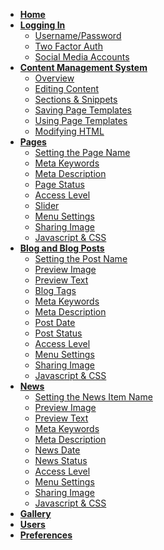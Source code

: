 * [**Home**](/)
* [**Logging In**](login.md)
	* <a href="#/login#logging-in-with-usernamepassword">Username/Password</a>
	* <a href="#/login#logging-in-with-two-factor-auth">Two Factor Auth</a>
	* <a href="#/login#social-media-accounts">Social Media Accounts</a>
* <a href="#/cms?id=content-management-system"><strong>Content Management System</strong></a>
	* <a href="#/cms?id=overview">Overview</a>
	* <a href="#/cms?id=making-content-editable">Editing Content</a>
	* <a href="#/cms?id=sections-amp-snippets">Sections & Snippets</a>
	* <a href="#/cms?id=using-page-templates">Saving Page Templates</a>
	* <a href="#/cms?id=saving-page-templates">Using Page Templates</a>
	* <a href="#/cms?id=modifying-html">Modifying HTML</a>
* <a href="#/pages?id=working-with-pages"><strong>Pages</strong></a>
	* <a href="#/pages?id=set-the-page-name">Setting the Page Name</a>
	* <a href="#/pages?id=meta-keywords">Meta Keywords</a>
	* <a href="#/pages?id=meta-description">Meta Description</a>
	* <a href="#/pages?id=page-status">Page Status</a>
	* <a href="#/pages?id=access-level">Access Level</a>
	* <a href="#/pages?id=slider">Slider</a>
	* <a href="#/pages?id=menu-settings">Menu Settings</a>
	* <a href="#/pages?id=sharing-image">Sharing Image</a>
	* <a href="#/pages?id=javascript-and-css">Javascript & CSS</a>
* <a href="#/blog?id=blog-and-blog-posts"><strong>Blog and Blog Posts</strong></a>
	* <a href="#/blog?id=set-the-page-name">Setting the Post Name</a>
	* <a href="#/blog?id=preview-image">Preview Image</a>
	* <a href="#/blog?id=preview-text">Preview Text</a>
	* <a href="#/blog?id=blog-tags">Blog Tags</a>
	* <a href="#/blog?id=meta-keywords">Meta Keywords</a>
	* <a href="#/blog?id=meta-description">Meta Description</a>
	* <a href="#/blog?id=post-date">Post Date</a>
	* <a href="#/blog?id=post-status">Post Status</a>
	* <a href="#/blog?id=access-level">Access Level</a>
	* <a href="#/blog?id=menu-settings">Menu Settings</a>
	* <a href="#/blog?id=sharing-image">Sharing Image</a>
	* <a href="#/blog?id=javascript-and-css">Javascript & CSS</a>
* <a href="#/news?id=blog-and-blog-posts"><strong>News</strong></a>
	* <a href="#/news?id=set-the-page-name">Setting the News Item Name</a>
	* <a href="#/news?id=preview-image">Preview Image</a>
	* <a href="#/news?id=preview-text">Preview Text</a>
	* <a href="#/news?id=meta-keywords">Meta Keywords</a>
	* <a href="#/news?id=meta-description">Meta Description</a>
	* <a href="#/news?id=news-date">News Date</a>
	* <a href="#/news?id=news-status">News Status</a>
	* <a href="#/news?id=access-level">Access Level</a>
	* <a href="#/news?id=menu-settings">Menu Settings</a>
	* <a href="#/news?id=sharing-image">Sharing Image</a>
	* <a href="#/news?id=javascript-and-css">Javascript & CSS</a>
* [**Gallery**](gallery.md)
* [**Users**](users.md)
* [**Preferences**](prefs.md)

